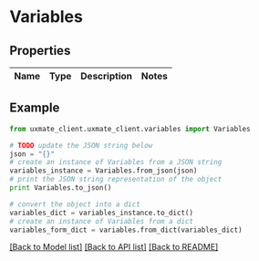# Variables


## Properties
Name | Type | Description | Notes
------------ | ------------- | ------------- | -------------

## Example

```python
from uxmate_client.uxmate_client.variables import Variables

# TODO update the JSON string below
json = "{}"
# create an instance of Variables from a JSON string
variables_instance = Variables.from_json(json)
# print the JSON string representation of the object
print Variables.to_json()

# convert the object into a dict
variables_dict = variables_instance.to_dict()
# create an instance of Variables from a dict
variables_form_dict = variables.from_dict(variables_dict)
```
[[Back to Model list]](../README.md#documentation-for-models) [[Back to API list]](../README.md#documentation-for-api-endpoints) [[Back to README]](../README.md)


